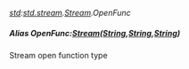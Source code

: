 _[std](../../modules/std/std-module.md):[std.stream](../../modules/std/std-stream.md).[Stream](../../modules/std/std-stream-stream.md).OpenFunc_
##### Alias OpenFunc:[Stream](../../modules/std/std-stream-stream.md)([String](../../modules/wonkey/wonkey-types-string.md),[String](../../modules/wonkey/wonkey-types-string.md),[String](../../modules/wonkey/wonkey-types-string.md))
Stream open function type
